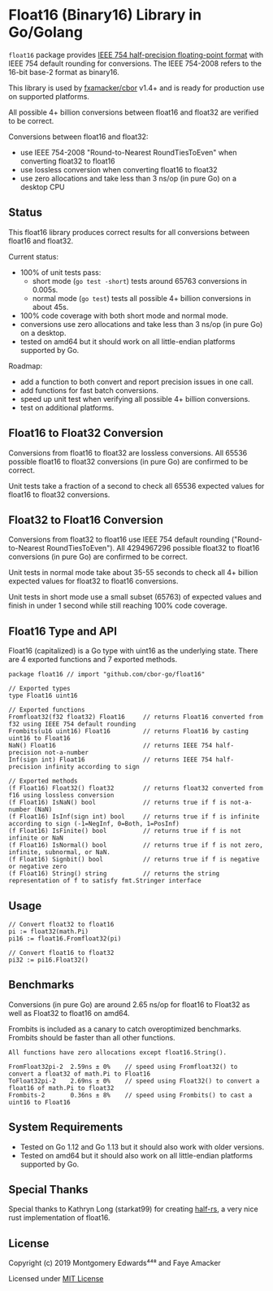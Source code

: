 # Float16 (Binary16) Library in Go/Golang
`float16` package provides [IEEE 754 half-precision floating-point format](https://en.wikipedia.org/wiki/Half-precision_floating-point_format) with IEEE 754 default rounding for conversions.  The IEEE 754-2008 refers to the 16-bit base-2 format as binary16.

This library is used by [fxamacker/cbor](https://github.com/fxamacker/cbor) v1.4+ and is ready for production use on supported platforms.

All possible 4+ billion conversions between float16 and float32 are verified to be correct.

Conversions between float16 and float32:

* use IEEE 754-2008 "Round-to-Nearest RoundTiesToEven" when converting float32 to float16
* use lossless conversion when converting float16 to float32
* use zero allocations and take less than 3 ns/op (in pure Go) on a desktop CPU

## Status
This float16 library produces correct results for all conversions between float16 and float32.

Current status:

* 100% of unit tests pass:
  * short mode (`go test -short`) tests around 65763 conversions in 0.005s.  
  * normal mode (`go test`) tests all possible 4+ billion conversions in about 45s.  
* 100% code coverage with both short mode and normal mode.  
* conversions use zero allocations and take less than 3 ns/op (in pure Go) on a desktop.
* tested on amd64 but it should work on all little-endian platforms supported by Go.
 
Roadmap: 
* add a function to both convert and report precision issues in one call.
* add functions for fast batch conversions.
* speed up unit test when verifying all possible 4+ billion conversions.
* test on additional platforms.
 
## Float16 to Float32 Conversion
Conversions from float16 to float32 are lossless conversions.  All 65536 possible float16 to float32 conversions (in pure Go) are confirmed to be correct.  

Unit tests take a fraction of a second to check all 65536 expected values for float16 to float32 conversions.

## Float32 to Float16 Conversion
Conversions from float32 to float16 use IEEE 754 default rounding ("Round-to-Nearest RoundTiesToEven").  All 4294967296 possible float32 to float16 conversions (in pure Go) are confirmed to be correct.  

Unit tests in normal mode take about 35-55 seconds to check all 4+ billion expected values for float32 to float16 conversions.  

Unit tests in short mode use a small subset (65763) of expected values and finish in under 1 second while still reaching 100% code coverage.

## Float16 Type and API
Float16 (capitalized) is a Go type with uint16 as the underlying state.  There are 4 exported functions and 7 exported  methods.
```
package float16 // import "github.com/cbor-go/float16"

// Exported types
type Float16 uint16

// Exported functions
Fromfloat32(f32 float32) Float16     // returns Float16 converted from f32 using IEEE 754 default rounding
Frombits(u16 uint16) Float16         // returns Float16 by casting uint16 to Float16
NaN() Float16                        // returns IEEE 754 half-precision not-a-number
Inf(sign int) Float16                // returns IEEE 754 half-precision infinity according to sign

// Exported methods
(f Float16) Float32() float32        // returns float32 converted from f16 using lossless conversion
(f Float16) IsNaN() bool             // returns true if f is not-a-number (NaN)
(f Float16) IsInf(sign int) bool     // returns true if f is infinite according to sign (-1=NegInf, 0=Both, 1=PosInf)
(f Float16) IsFinite() bool          // returns true if f is not infinite or NaN
(f Float16) IsNormal() bool          // returns true if f is not zero, infinite, subnormal, or NaN.
(f Float16) Signbit() bool           // returns true if f is negative or negative zero
(f Float16) String() string          // returns the string representation of f to satisfy fmt.Stringer interface
```

## Usage
```
// Convert float32 to float16
pi := float32(math.Pi)
pi16 := float16.Fromfloat32(pi)

// Convert float16 to float32
pi32 := pi16.Float32()
```

## Benchmarks
Conversions (in pure Go) are around 2.65 ns/op for float16 to Float32 as well as Float32 to float16 on amd64.

Frombits is included as a canary to catch overoptimized benchmarks. Frombits should be faster than all other functions.
```
All functions have zero allocations except float16.String().

FromFloat32pi-2  2.59ns ± 0%    // speed using Fromfloat32() to convert a float32 of math.Pi to Float16
ToFloat32pi-2    2.69ns ± 0%    // speed using Float32() to convert a float16 of math.Pi to float32
Frombits-2       0.36ns ± 8%    // speed using Frombits() to cast a uint16 to Float16
```

## System Requirements
* Tested on Go 1.12 and Go 1.13 but it should also work with older versions.
* Tested on amd64 but it should also work on all little-endian platforms supported by Go.

## Special Thanks
Special thanks to Kathryn Long (starkat99) for creating [half-rs](https://github.com/starkat99/half-rs), a very nice rust implementation of float16.

## License
Copyright (c) 2019 Montgomery Edwards⁴⁴⁸ and Faye Amacker

Licensed under [MIT License](LICENSE)
